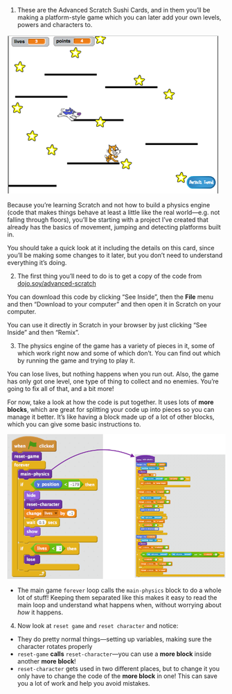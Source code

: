 1. These are the Advanced Scratch Sushi Cards, and in them you’ll be making a platform-style game which you can later add your own levels, powers and characters to.

 ![](assets/setup1.png)

 Because you’re learning Scratch and not how to build a physics engine (code that makes things behave at least a little like the real world—e.g. not falling through floors), you’ll be starting with a project I’ve created that already has the basics of movement, jumping and detecting platforms built in.

 You should take a quick look at it including the details on this card, since you’ll be making some changes to it later, but you don’t need to understand everything it’s doing.

2. The first thing you’ll need to do is to get a copy of the code from [dojo.soy/advanced-scratch](http://dojo.soy/advanced-scratch) 

 You can download this code by clicking “See Inside”, then the **File** menu and then “Download to your computer” and then open it in Scratch on your computer.

 You can use it directly in Scratch in your browser by just clicking “See Inside” and then “Remix”.

3. The physics engine of the game has a variety of pieces in it, some of which work right now and some of which don’t. You can find out which by running the game and trying to play it.

 You can lose lives, but nothing happens when you run out. Also, the game has only got one level, one type of thing to collect and  no enemies. You’re going to fix all of that, and a bit more!

 For now, take a look at how the code is put together. It uses lots of **more blocks**, which are great for splitting your code up into pieces so you can manage it better. It’s like having a block made up of a lot of other blocks, which you can give some basic instructions to.

 ![](assets/setup2and3.png)

 * The main game `forever` loop calls the `main-physics` block to do a whole lot of stuff! Keeping them separated like this makes it easy to read the main loop and understand what happens when, without worrying about _how_ it happens.
 

4. Now look at `reset game` and `reset character` and notice:
 * They do pretty normal things—setting up variables, making sure the character rotates properly
 * `reset-game` **calls** `reset-character`—you can use a **more block** inside another **more block**!
 * `reset-character` gets used in two different places, but to change it you only have to change the code of the **more block** in one! This can save you a lot of work and help you avoid mistakes.
